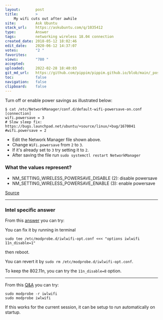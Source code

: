 ```yaml
---
layout:       post
title:        >
    My wifi cuts out after awhile
site:         Ask Ubuntu
stack_url:    https://askubuntu.com/q/1035412
type:         Answer
tags:         networking wireless 18.04 connection
created_date: 2018-05-12 18:02:46
edit_date:    2020-06-12 14:37:07
votes:        "2 "
favorites:    
views:        "780 "
accepted:     
uploaded:     2022-02-28 18:40:03
git_md_url:   https://github.com/pippim/pippim.github.io/blob/main/_posts/2018/2018-05-12-My-wifi-cuts-out-after-awhile.md
toc:          false
navigation:   false
clipboard:    false
---
```


Turn off or enable power savings as illustrated below:

``` 
$ cat /etc/NetworkManager/conf.d/default-wifi-powersave-on.conf
[connection]
wifi.powersave = 3
# Slow sleep fix: https://bugs.launchpad.net/ubuntu/+source/linux/+bug/1670041
#wifi.powersave = 2
```

- Edit the Network Manager file shown above.
- Change `WiFi.powersave` from `2` to `3`.
- If it's already set to `3` try setting it to `2`.
- After saving the file run `sudo systemctl restart NetworkManager`

### What the values represent?

-  NM_SETTING_WIRELESS_POWERSAVE_DISABLE (2): disable powersave
-  NM_SETTING_WIRELESS_POWERSAVE_ENABLE (3): enable powersave

[Source][1]


----------

### Intel specific answer

From this [answer][2] you can try:

You can fix it by running in terminal

``` 
sudo tee /etc/modprobe.d/iwlwifi-opt.conf <<< "options iwlwifi 11n_disable=1"
```

then reboot.

You can revert it by `sudo rm /etc/modprobe.d/iwlwifi-opt.conf`.

To keep the 802.11n, you can try the `11n_disable=8` option.


----------

From this [Q&A][3] you can try:

``` 
sudo modprobe -r iwlwifi
sudo modprobe iwlwifi
```

If this works for the current session, it can be setup to run automatically on startup.


  [1]: https://gist.github.com/jcberthon/ea8cfe278998968ba7c5a95344bc8b55
  [2]: https://askubuntu.com/a/663328/307523
  [3]: https://forums.bunsenlabs.org/viewtopic.php?id=1289
